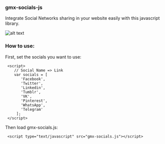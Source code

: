### gmx-socials-js
Integrate Social Networks sharing in your website easily with this javascript library.

![alt text](https://i.imgur.com/SYGwnJv.png)

### How to use:

First, set the socials you want to use:
```
 <script>
    // Social Name => Link
    var socials = [
       'Facebook',
       'Twitter',
       'Linkedin',
       'Tumblr',
       'VK',
       'Pinterest',
       'WhatsApp',
       'Telegram'
     ];
 </script>
```

Then load gmx-socials.js:
```
 <script type="text/javascript" src="gmx-socials.js"></script>
```

